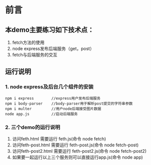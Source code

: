 # 前言
## 本demo主要练习如下技术点：
1. fetch方法的使用
2. node express发布后端服务（get，post）
3. fetch与后端服务的交互

## 运行说明
### 1. node express及后台几个组件的安装
````
npm i express        //express用户发布后端服务
npm i body-parser    //body-parser用于解析post提交的字符串参数
npm i multer         //用户node后端接受图片数据
node app.js          //启动后端服务
````

### 2. 三个demo的运行说明
1. 访问feth.html 需要运行 feth.js(命令 node fetch)
2. 访问feth-post.html 需要运行 feth-post.js(命令 node fetch-post)
3. 访问feth-post2.html 需要运行 feth-post2.js(命令 node fetch-post2)
4. 如果要一起运行以上三个服务则可以直接运行app.js(命令 node app) 
